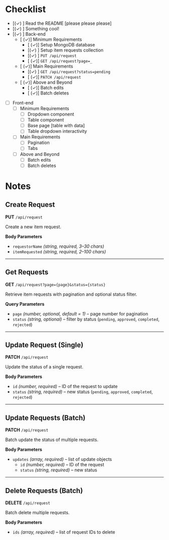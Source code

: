 # Checklist

<!-- Make sure you fill out this checklist with what you've done before submitting! -->

- [(✓) ] Read the README [please please please]
- [(✓) ] Something cool!
- [(✓) ] Back-end
  - [ (✓)] Minimum Requirements
    - [ (✓)] Setup MongoDB database
    - [(✓) ] Setup item requests collection
    - [(✓) ] `PUT /api/request`
    - [ (✓)] `GET /api/request?page=_`
  - [ (✓)] Main Requirements
    - [(✓) ] `GET /api/request?status=pending`
    - [ (✓)] `PATCH /api/request`
  - [ (✓)] Above and Beyond
    - [ (✓)] Batch edits
    - [ (✓)] Batch deletes
- [ ] Front-end
  - [ ] Minimum Requirements
    - [ ] Dropdown component
    - [ ] Table component
    - [ ] Base page [table with data]
    - [ ] Table dropdown interactivity
  - [ ] Main Requirements
    - [ ] Pagination
    - [ ] Tabs
  - [ ] Above and Beyond
    - [ ] Batch edits
    - [ ] Batch deletes

# Notes

<!-- Notes go here -->
## Create Request
**PUT** `/api/request`

Create a new item request.  

**Body Parameters**
- `requestorName` *(string, required, 3–30 chars)*  
- `itemRequested` *(string, required, 2–100 chars)*  

---

## Get Requests
**GET** `/api/request?page={page}&status={status}`

Retrieve item requests with pagination and optional status filter.  

**Query Parameters**
- `page` *(number, optional, default = 1)* – page number for pagination  
- `status` *(string, optional)* – filter by status (`pending`, `approved`, `completed`, `rejected`)  

---

## Update Request (Single)
**PATCH** `/api/request`

Update the status of a single request.  

**Body Parameters**
- `id` *(number, required)* – ID of the request to update  
- `status` *(string, required)* – new status (`pending`, `approved`, `completed`, `rejected`)  

---

## Update Requests (Batch)
**PATCH** `/api/request`

Batch update the status of multiple requests.  

**Body Parameters**
- `updates` *(array, required)* – list of update objects  
  - `id` *(number, required)* – ID of the request  
  - `status` *(string, required)* – new status  

---

## Delete Requests (Batch)
**DELETE** `/api/request`

Batch delete multiple requests.  

**Body Parameters**
- `ids` *(array<number>, required)* – list of request IDs to delete